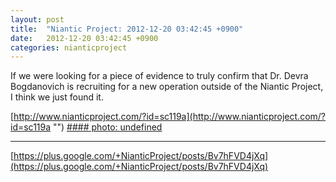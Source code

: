 ```yaml
---
layout: post
title:  "Niantic Project: 2012-12-20 03:42:45 +0900"
date:   2012-12-20 03:42:45 +0900
categories: nianticproject
---
```

If we were looking for a piece of evidence to truly confirm that Dr. Devra Bogdanovich is recruiting for a new operation outside of the Niantic Project, I think we just found it. 

[http://www.nianticproject.com/?id=sc119a](http://www.nianticproject.com/?id=sc119a "")
[#### photo: undefined](https://lh6.googleusercontent.com/-ufAjXW4adWU/UNIKZW7uK_I/AAAAAAAAc_M/s2S9Oqa9cBk/w1200-h1588/zgr.png "")
- - -
[https://plus.google.com/+NianticProject/posts/Bv7hFVD4jXq](https://plus.google.com/+NianticProject/posts/Bv7hFVD4jXq)
